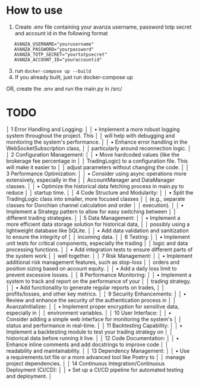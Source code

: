 # How to use
 1. Create .env file containing your avanza username, password totp secret and account id in the following format
 ```
    AVANZA_USERNAME="yourusername"
    AVANZA_PASSWORD="yourpassword"
    AVANZA_TOTP_SECRET="yourtotpsecret"
    AVANZA_ACCOUNT_ID="youraccountid"
 ```
 3. run ```docker-compose up --build```
 4. If you already built, just run docker-compose up


OR, create the .env and run the main.py in /src/


# TODO
│   1 Error Handling and Logging:                                              │
│      • Implement a more robust logging system throughout the project. This   │
│        will help with debugging and monitoring the system's performance.     │
│      • Enhance error handling in the WebSocketSubscription class,            │
│        particularly around reconnection logic.                               │
│   2 Configuration Management:                                                │
│      • Move hardcoded values (like the brokerage fee percentage in           │
│        TradingLogic) to a configuration file. This will make it easier to    │
│        adjust parameters without changing the code.                          │
│   3 Performance Optimization:                                                │
│      • Consider using async operations more extensively, especially in the   │
│        AccountManager and DataManager classes.                               │
│      • Optimize the historical data fetching process in main.py to reduce    │
│        startup time.                                                         │
│   4 Code Structure and Modularity:                                           │
│      • Split the TradingLogic class into smaller, more focused classes       │
│        (e.g., separate classes for Donchian channel calculation and order    │
│        execution).                                                           │
│      • Implement a Strategy pattern to allow for easy switching between      │
│        different trading strategies.                                         │
│   5 Data Management:                                                         │
│      • Implement a more efficient data storage solution for historical data, │
│        possibly using a lightweight database like SQLite.                    │
│      • Add data validation and sanitization to ensure the integrity of       │
│        incoming data.                                                        │
│   6 Testing:                                                                 │
│      • Implement unit tests for critical components, especially the trading  │
│        logic and data processing functions.                                  │
│      • Add integration tests to ensure different parts of the system work    │
│        well together.                                                        │
│   7 Risk Management:                                                         │
│      • Implement additional risk management features, such as stop-loss      │
│        orders and position sizing based on account equity.                   │
│      • Add a daily loss limit to prevent excessive losses.                   │
│   8 Performance Monitoring:                                                  │
│      • Implement a system to track and report on the performance of your     │
│        trading strategy.                                                     │
│      • Add functionality to generate regular reports on trades,              │
│        profits/losses, and other key metrics.                                │
│   9 Security Enhancements:                                                   │
│      • Review and enhance the security of the authentication process in      │
│        AvanzaInitializer.                                                    │
│      • Implement proper encryption for sensitive data, especially in         │
│        environment variables.                                                │
│  10 User Interface:                                                          │
│      • Consider adding a simple web interface for monitoring the system's    │
│        status and performance in real-time.                                  │
│  11 Backtesting Capability:                                                  │
│      • Implement a backtesting module to test your trading strategy on       │
│        historical data before running it live.                               │
│  12 Code Documentation:                                                      │
│      • Enhance inline comments and add docstrings to improve code            │
│        readability and maintainability.                                      │
│  13 Dependency Management:                                                   │
│      • Use a requirements.txt file or a more advanced tool like Poetry to    │
│        manage project dependencies.                                          │
│  14 Continuous Integration/Continuous Deployment (CI/CD):                    │
│      • Set up a CI/CD pipeline for automated testing and deployment.         │
